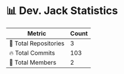 # 📊 Dev. Jack Statistics

| Metric            | Count |
|------------------|------|
| 📂 Total Repositories | 3 |
| 🔥 Total Commits   | 103 |
| 👥 Total Members   | 2 |

